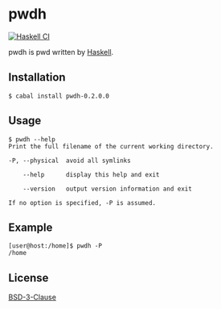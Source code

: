 # pwdh
[![Haskell CI](https://github.com/ghsable/pwdh/actions/workflows/haskell.yml/badge.svg)](https://github.com/ghsable/pwdh/actions/workflows/haskell.yml)

pwdh is pwd written by [Haskell](https://www.haskell.org/).

## Installation
```console
$ cabal install pwdh-0.2.0.0
```

## Usage
```console
$ pwdh --help
Print the full filename of the current working directory.

-P, --physical  avoid all symlinks

    --help      display this help and exit

    --version   output version information and exit

If no option is specified, -P is assumed.
```

## Example
```console
[user@host:/home]$ pwdh -P
/home
```

## License
[BSD-3-Clause](https://spdx.org/licenses/BSD-3-Clause.html)
